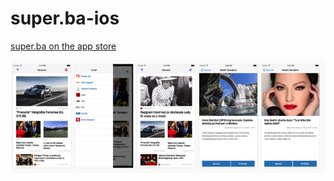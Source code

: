 # super.ba-ios

[super.ba on the app store](https://itunes.apple.com/us/app/super-ba/id1253049401?ls=1&mt=8)

![Screenshot](https://raw.githubusercontent.com/aarsla/super.ba-ios/master/screenshot.png)

